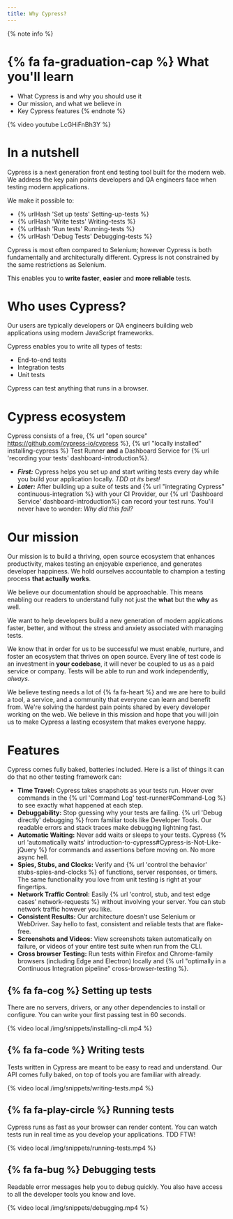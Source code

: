 ```yaml
---
title: Why Cypress?
---
```


{% note info %}
# {% fa fa-graduation-cap %} What you'll learn

- What Cypress is and why you should use it
- Our mission, and what we believe in
- Key Cypress features
{% endnote %}

<!-- textlint-disable -->
{% video youtube LcGHiFnBh3Y %}
<!-- textlint-enable -->

# In a nutshell

Cypress is a next generation front end testing tool built for the modern web. We address the key pain points developers and QA engineers face when testing modern applications.

We make it possible to:

- {% urlHash 'Set up tests' Setting-up-tests %}
- {% urlHash 'Write tests' Writing-tests %}
- {% urlHash 'Run tests' Running-tests %}
- {% urlHash 'Debug Tests' Debugging-tests %}

Cypress is most often compared to Selenium; however Cypress is both fundamentally and architecturally different. Cypress is not constrained by the same restrictions as Selenium.

This enables you to **write faster**, **easier** and **more reliable** tests.

# Who uses Cypress?

Our users are typically developers or QA engineers building web applications using modern JavaScript frameworks.

Cypress enables you to write all types of tests:

- End-to-end tests
- Integration tests
- Unit tests

Cypress can test anything that runs in a browser.

# Cypress ecosystem

Cypress consists of a free, {% url "open source" https://github.com/cypress-io/cypress %}, {% url "locally installed" installing-cypress %} Test Runner **and** a Dashboard Service for {% url 'recording your tests' dashboard-introduction%}.

- ***First:*** Cypress helps you set up and start writing tests every day while you build your application locally. *TDD at its best!*
- ***Later:*** After building up a suite of tests and {% url "integrating Cypress" continuous-integration %} with your CI Provider, our  {% url 'Dashboard Service' dashboard-introduction%} can record your test runs. You'll never have to wonder: *Why did this fail?*

# Our mission

Our mission is to build a thriving, open source ecosystem that enhances productivity, makes testing an enjoyable experience, and generates developer happiness. We hold ourselves accountable to champion a testing process **that actually works**.

We believe our documentation should be approachable. This means enabling our readers to understand fully not just the **what** but the **why** as well.

We want to help developers build a new generation of modern applications faster, better, and without the stress and anxiety associated with managing tests.

We know that in order for us to be successful we must enable, nurture, and foster an ecosystem that thrives on open source. Every line of test code is an investment in **your codebase**, it will never be coupled to us as a paid service or company. Tests will be able to run and work independently, *always*.

We believe testing needs a lot of {% fa fa-heart %} and we are here to build a tool, a service, and a community that everyone can learn and benefit from. We're solving the hardest pain points shared by every developer working on the web. We believe in this mission and hope that you will join us to make Cypress a lasting ecosystem that makes everyone happy.

# Features

Cypress comes fully baked, batteries included. Here is a list of things it can do that no other testing framework can:

- **Time Travel:** Cypress takes snapshots as your tests run. Hover over commands in the {% url 'Command Log' test-runner#Command-Log %} to see exactly what happened at each step.
- **Debuggability:** Stop guessing why your tests are failing. {% url 'Debug directly' debugging %} from familiar tools like Developer Tools. Our readable errors and stack traces make debugging lightning fast.
- **Automatic Waiting:** Never add waits or sleeps to your tests. Cypress {% url 'automatically waits' introduction-to-cypress#Cypress-is-Not-Like-jQuery %} for commands and assertions before moving on. No more async hell.
- **Spies, Stubs, and Clocks:** Verify and {% url 'control the behavior' stubs-spies-and-clocks %} of functions, server responses, or timers. The same functionality you love from unit testing is right at your fingertips.
- **Network Traffic Control:** Easily {% url 'control, stub, and test edge cases' network-requests %} without involving your server. You can stub network traffic however you like.
- **Consistent Results:** Our architecture doesn’t use Selenium or WebDriver. Say hello to fast, consistent and reliable tests that are flake-free.
- **Screenshots and Videos:** View screenshots taken automatically on failure, or videos of your entire test suite when run from the CLI.
- **Cross browser Testing:** Run tests within Firefox and Chrome-family browsers (including Edge and Electron) locally and {% url "optimally in a Continuous Integration pipeline" cross-browser-testing %}.

## {% fa fa-cog %} Setting up tests

There are no servers, drivers, or any other dependencies to install or configure. You can write your first passing test in 60 seconds.

{% video local /img/snippets/installing-cli.mp4 %}

## {% fa fa-code %} Writing tests

Tests written in Cypress are meant to be easy to read and understand. Our API comes fully baked, on top of tools you are familiar with already.

{% video local /img/snippets/writing-tests.mp4 %}

## {% fa fa-play-circle %} Running tests

Cypress runs as fast as your browser can render content. You can watch tests run in real time as you develop your applications. TDD FTW!

{% video local /img/snippets/running-tests.mp4 %}

## {% fa fa-bug %} Debugging tests

Readable error messages help you to debug quickly. You also have access to all the developer tools you know and love.

{% video local /img/snippets/debugging.mp4 %}
